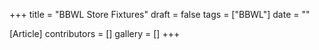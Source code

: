 +++
title = "BBWL Store Fixtures"
draft = false
tags = ["BBWL"]
date = ""

[Article]
contributors = []
gallery = []
+++